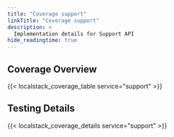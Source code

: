 ```yaml
---
title: "Coverage support"
linkTitle: "Coverage support"
description: >
  Implementation details for Support API
hide_readingtime: true
---
```


## Coverage Overview
{{< localstack_coverage_table service="support" >}}

## Testing Details
{{< localstack_coverage_details service="support" >}}

